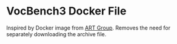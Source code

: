 # VocBench3 Docker File

Inspired by Docker image from [ART Group](https://bitbucket.org/art-uniroma2/vocbench3-docker/src/master/8.0.1/Dockerfile). Removes the need for separately downloading the archive file.
